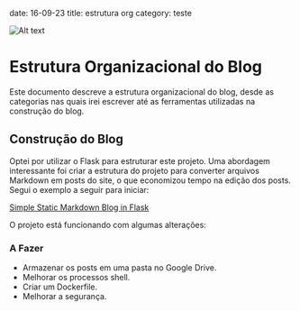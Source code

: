 date: 16-09-23
title: estrutura org
category: teste

![Alt text](../../static/maquina-de-escrever.png)


# Estrutura Organizacional do Blog

Este documento descreve a estrutura organizacional do blog, desde as categorias nas quais irei escrever até as ferramentas utilizadas na construção do blog.

## Construção do Blog

Optei por utilizar o Flask para estruturar este projeto. Uma abordagem interessante foi criar a estrutura do projeto para converter arquivos Markdown em posts do site, o que economizou tempo na edição dos posts. Segui o exemplo a seguir para iniciar:

[Simple Static Markdown Blog in Flask](https://www.jamesharding.uk/posts/simple-static-markdown-blog-in-flask/)

O projeto está funcionando com algumas alterações:

### A Fazer

- Armazenar os posts em uma pasta no Google Drive.
- Melhorar os processos shell.
- Criar um Dockerfile.
- Melhorar a segurança.

